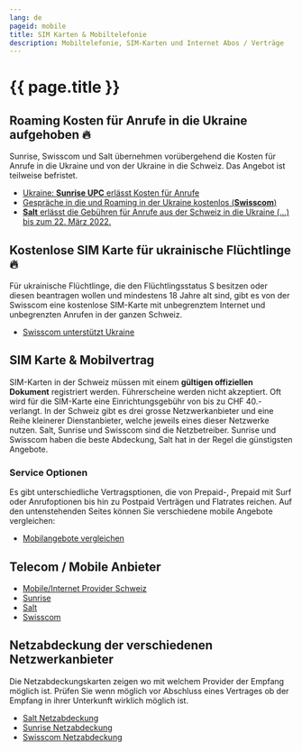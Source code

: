 ```yaml
---
lang: de
pageid: mobile
title: SIM Karten & Mobiltelefonie
description: Mobiltelefonie, SIM-Karten und Internet Abos / Verträge
---
```

# {{ page.title }}

## Roaming Kosten für Anrufe in die Ukraine aufgehoben :fire:
Sunrise, Swisscom und Salt übernehmen vorübergehend die Kosten für Anrufe in die Ukraine und von der Ukraine in die Schweiz. Das Angebot ist teilweise befristet.
- [Ukraine: **Sunrise UPC** erlässt Kosten für Anrufe](https://www.sunrise.ch/de/corporate-communications/medien/pressemitteilungen/newscontent.html#id=https://irpages2.eqs.com/websites/swissfeed/German/99/detail-page.html?newsId=1525da96-2864-4d42-9efa-3099f185a807)
- [Gespräche in die und Roaming in der Ukraine kostenlos (**Swisscom**)](https://www.swisscom.ch/de/privatkunden/ukraine.html)
- [**Salt** erlässt die Gebühren für Anrufe aus der Schweiz in die Ukraine (...) bis zum 22. März 2022.](https://twitter.com/SaltMobile_DE/status/1505858098182959107?s=20&t=380-Dh63pnxIVwrUOgbwwQ)

## Kostenlose SIM Karte für ukrainische Flüchtlinge :fire:
Für ukrainische Flüchtlinge, die den Flüchtlingsstatus S besitzen oder diesen beantragen wollen und mindestens 18 Jahre alt sind, gibt es von der Swisscom eine
kostenlose SIM-Karte mit unbegrenztem Internet und unbegrenzten Anrufen in der ganzen Schweiz.
- [Swisscom unterstützt Ukraine](https://www.swisscom.ch/de/privatkunden/ukraine.html)

## SIM Karte & Mobilvertrag
SIM-Karten in der Schweiz müssen mit einem **gültigen offiziellen Dokument** registriert werden. 
Führerscheine werden nicht akzeptiert. Oft wird für die SIM-Karte eine Einrichtungsgebühr von bis zu CHF 40.- verlangt. 
In der Schweiz gibt es drei grosse Netzwerkanbieter und eine Reihe kleinerer Dienstanbieter, welche jeweils eines dieser Netzwerke nutzen. 
Salt, Sunrise und Swisscom sind die Netzbetreiber. Sunrise und Swisscom haben die beste Abdeckung, Salt hat in der Regel die günstigsten Angebote.

### Service Optionen
Es gibt unterschiedliche Vertragsptionen, die von Prepaid-, Prepaid mit Surf oder Anrufoptionen bis hin zu Postpaid Verträgen und Flatrates reichen.
Auf den untenstehenden Seites können Sie verschiedene mobile Angebote vergleichen:

- [Mobilangebote vergleichen](https://www.dschungelkompass.ch)

## Telecom / Mobile Anbieter
- [Mobile/Internet Provider Schweiz](https://www.providerliste.ch/provider/mobile.html)
- [Sunrise](https://www.sunrise.ch/en/home)
- [Salt](https://fiber.salt.ch/en)
- [Swisscom](https://www.swisscom.ch/en/residential.html)


## Netzabdeckung der verschiedenen Netzwerkanbieter
Die Netzabdeckungskarten zeigen wo mit welchem Provider der Empfang möglich ist. Prüfen Sie wenn möglich vor Abschluss eines Vertrages ob der Empfang in ihrer Unterkunft wirklich möglich ist.

- [Salt Netzabdeckung](https://fiber.salt.ch/de/mobile/coverage)
- [Sunrise Netzabdeckung](https://www.sunrise.ch/de/privatkunden/mobil-abos/mobilnetz/netzabdeckung/netzabdeckungskarte.html)
- [Swisscom Netzabdeckung](https://scmplc.begasoft.ch/plcapp/pages/gis/netzabdeckung.jsf?netztyp=lte)
